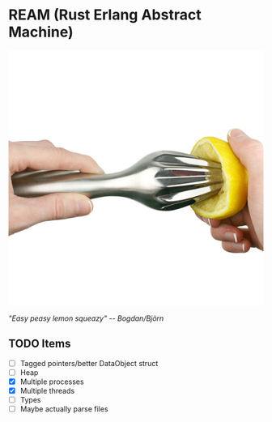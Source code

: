 # REAM (Rust Erlang Abstract Machine)

![lemon reamer](./reamer.jpg)

_"Easy peasy lemon squeazy" -- Bogdan/Björn_

## TODO Items

- [ ] Tagged pointers/better DataObject struct
- [ ] Heap
- [x] Multiple processes
- [x] Multiple threads
- [ ] Types
- [ ] Maybe actually parse files
